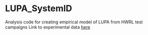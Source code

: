 # LUPA_SystemID
Analysis code for creating empirical model of LUPA from HWRL test campaigns
Link to experimental data [here](https://oregonstate.box.com/s/qnjsd8oq6ggzz8e3lspaswmy4hfewleu)

